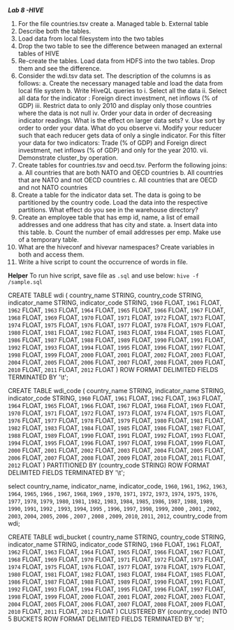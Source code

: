 ***Lab 8 -HIVE***
1.	For the file countries.tsv create
a.	Managed table
b.	External table
1.	Describe both the tables.
2.	Load data from local filesystem into the two tables
3.	Drop the two table to see the difference between managed an external tables of HIVE
4.	Re-create the tables. Load data from HDFS into the two tables. Drop them and see the difference. 
2.	Consider the wdi.tsv data set. The description of the columns is as follows:
a.	Create the necessary managed table and load the data from local file system
b.	Write HiveQL queries to 
i.	Select all the data
ii.	Select all data for the indicator : Foreign direct investment, net inflows (% of GDP)
iii.	Restrict data to only 2010 and display only those countries where the data is not null
iv.	Order your data in order of decreasing indicator readings. What is the effect on larger data sets?
v.	Use sort by order to order your data. What do you observe
vi.	Modify your reducer such that each reducer gets data of only a single indicator. For this filter your data for two indicators: Trade (% of GDP) and Foreign direct investment, net inflows (% of GDP) and only for the year 2010.
vii.	Demonstrate cluster_by operation.
3.	Create tables for countries.tsv and oecd.tsv. Perform the following joins:
a.	All countries that are both NATO and OECD countries
b.	All countries that are NATO and not OECD countries
c.	All countries that are OECD and not NATO countries
4.	Create a table for the indicator data set. The data is going to be partitioned by the country code. Load the data into the respective partitions. What effect do you see in the warehouse directory?
5.	Create an employee table that has emp id, name, a list of email addresses and one address that has city and state. 
a.	Insert data into this table.
b.	Count the number of email addresses per emp. Make use of a temporary table.
6.	What are the hiveconf and hivevar namespaces? Create variables in both and access them. 
7.	Write a hive script to count the occurrence of words in file. 

**Helper**
To run hive script, save file as `.sql` and use below:
`hive -f /sample.sql`

CREATE TABLE wdi ( country_name STRING, country_code STRING, indicator_name STRING, indicator_code STRING, `1960` FLOAT, `1961` FLOAT, `1962` FLOAT, `1963` FLOAT, `1964` FLOAT, `1965` FLOAT, `1966` FLOAT, `1967` FLOAT, `1968` FLOAT, `1969` FLOAT, `1970` FLOAT, `1971` FLOAT, `1972` FLOAT, `1973` FLOAT, `1974` FLOAT, `1975` FLOAT, `1976` FLOAT, `1977` FLOAT, `1978` FLOAT, `1979` FLOAT, `1980` FLOAT, `1981` FLOAT, `1982` FLOAT, `1983` FLOAT, `1984` FLOAT, `1985` FLOAT, `1986` FLOAT, `1987` FLOAT, `1988` FLOAT, `1989` FLOAT, `1990` FLOAT, `1991` FLOAT, `1992` FLOAT, `1993` FLOAT, `1994` FLOAT, `1995` FLOAT, `1996` FLOAT, `1997` FLOAT, `1998` FLOAT, `1999` FLOAT, `2000` FLOAT, `2001` FLOAT, `2002` FLOAT, `2003` FLOAT, `2004` FLOAT, `2005` FLOAT, `2006` FLOAT, `2007` FLOAT, `2008` FLOAT, `2009` FLOAT, `2010` FLOAT, `2011` FLOAT, `2012` FLOAT ) ROW FORMAT DELIMITED FIELDS TERMINATED BY '\t';

CREATE TABLE wdi_code ( country_name STRING, indicator_name STRING, indicator_code STRING, `1960` FLOAT, `1961` FLOAT, `1962` FLOAT, `1963` FLOAT, `1964` FLOAT, `1965` FLOAT, `1966` FLOAT, `1967` FLOAT, `1968` FLOAT, `1969` FLOAT, `1970` FLOAT, `1971` FLOAT, `1972` FLOAT, `1973` FLOAT, `1974` FLOAT, `1975` FLOAT, `1976` FLOAT, `1977` FLOAT, `1978` FLOAT, `1979` FLOAT, `1980` FLOAT, `1981` FLOAT, `1982` FLOAT, `1983` FLOAT, `1984` FLOAT, `1985` FLOAT, `1986` FLOAT, `1987` FLOAT, `1988` FLOAT, `1989` FLOAT, `1990` FLOAT, `1991` FLOAT, `1992` FLOAT, `1993` FLOAT, `1994` FLOAT, `1995` FLOAT, `1996` FLOAT, `1997` FLOAT, `1998` FLOAT, `1999` FLOAT, `2000` FLOAT, `2001` FLOAT, `2002` FLOAT, `2003` FLOAT, `2004` FLOAT, `2005` FLOAT, `2006` FLOAT, `2007` FLOAT, `2008` FLOAT, `2009` FLOAT, `2010` FLOAT, `2011` FLOAT, `2012` FLOAT ) PARTITIONED BY (country_code STRING) ROW FORMAT DELIMITED FIELDS TERMINATED BY '\t';


select country_name, indicator_name, indicator_code, `1960`, `1961`, `1962`, `1963`, `1964`, `1965`, `1966` , `1967`, `1968`, `1969` , `1970`, `1971`, `1972`, `1973`, `1974`, `1975`, `1976`, `1977`, `1978`, `1979`, `1980`, `1981`, `1982`, `1983`, `1984`, `1985`, `1986`, `1987`, `1988`, `1989`, `1990`, `1991`, `1992` , `1993`, `1994`, `1995` , `1996`, `1997`, `1998`, `1999`, `2000` , `2001` , `2002`, `2003`, `2004`, `2005`, `2006` , `2007` , `2008` , `2009`, `2010`, `2011`, `2012`, country_code from wdi;

CREATE TABLE wdi_bucket ( country_name STRING, country_code STRING, indicator_name STRING, indicator_code STRING, `1960` FLOAT, `1961` FLOAT, `1962` FLOAT, `1963` FLOAT, `1964` FLOAT, `1965` FLOAT, `1966` FLOAT, `1967` FLOAT, `1968` FLOAT, `1969` FLOAT, `1970` FLOAT, `1971` FLOAT, `1972` FLOAT, `1973` FLOAT, `1974` FLOAT, `1975` FLOAT, `1976` FLOAT, `1977` FLOAT, `1978` FLOAT, `1979` FLOAT, `1980` FLOAT, `1981` FLOAT, `1982` FLOAT, `1983` FLOAT, `1984` FLOAT, `1985` FLOAT, `1986` FLOAT, `1987` FLOAT, `1988` FLOAT, `1989` FLOAT, `1990` FLOAT, `1991` FLOAT, `1992` FLOAT, `1993` FLOAT, `1994` FLOAT, `1995` FLOAT, `1996` FLOAT, `1997` FLOAT, `1998` FLOAT, `1999` FLOAT, `2000` FLOAT, `2001` FLOAT, `2002` FLOAT, `2003` FLOAT, `2004` FLOAT, `2005` FLOAT, `2006` FLOAT, `2007` FLOAT, `2008` FLOAT, `2009` FLOAT, `2010` FLOAT, `2011` FLOAT, `2012` FLOAT ) 
CLUSTERED BY (country_code) INTO 5 BUCKETS 
ROW FORMAT DELIMITED FIELDS TERMINATED BY '\t';
